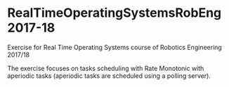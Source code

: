 # RealTimeOperatingSystemsRobEng2017-18
Exercise for Real Time Operating Systems course of Robotics Engineering 2017/18

The exercise focuses on tasks scheduling with Rate Monotonic with aperiodic tasks (aperiodic tasks are scheduled using a polling server).

